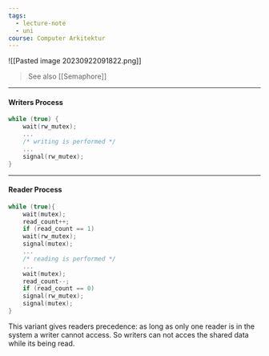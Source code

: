 ```yaml
---
tags:
  - lecture-note
  - uni
course: Computer Arkitektur
---
```

![[Pasted image 20230922091822.png]]
>See also [[Semaphore]]

***
#### Writers Process
```cpp
while (true) {
	wait(rw_mutex);
	...
	/* writing is performed */
	...
	signal(rw_mutex);
}
```

***
#### Reader Process
```cpp
while (true){
	wait(mutex);
	read_count++;
	if (read_count == 1)
	wait(rw_mutex);
	signal(mutex);
	...
	/* reading is performed */
	...
	wait(mutex);
	read_count--;
	if (read_count == 0)
	signal(rw_mutex);
	signal(mutex);
}
```
This variant gives readers precedence: as long as only one reader is in the system a writer cannot access. So writers can not acces the shared data while its being read.